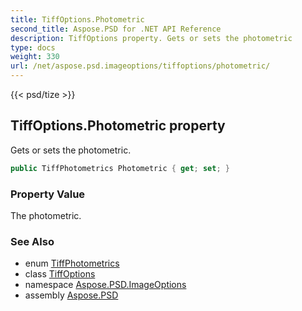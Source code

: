 ```yaml
---
title: TiffOptions.Photometric
second_title: Aspose.PSD for .NET API Reference
description: TiffOptions property. Gets or sets the photometric
type: docs
weight: 330
url: /net/aspose.psd.imageoptions/tiffoptions/photometric/
---
```

{{< psd/tize >}}
## TiffOptions.Photometric property

Gets or sets the photometric.

```csharp
public TiffPhotometrics Photometric { get; set; }
```

### Property Value

The photometric.

### See Also

* enum [TiffPhotometrics](../../../aspose.psd.fileformats.tiff.enums/tiffphotometrics/)
* class [TiffOptions](../)
* namespace [Aspose.PSD.ImageOptions](../../tiffoptions/)
* assembly [Aspose.PSD](../../../)


